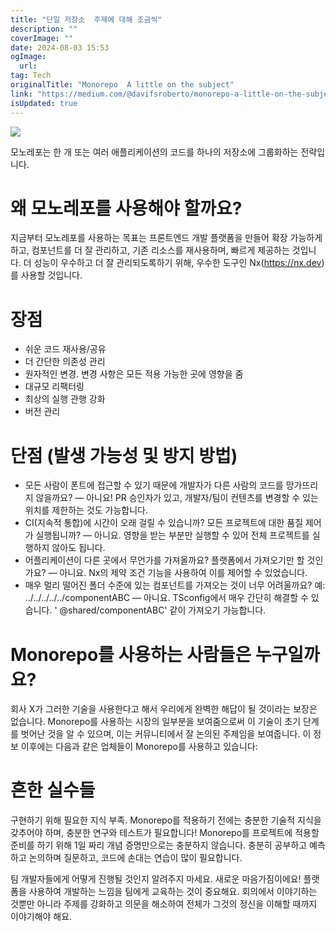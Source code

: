 ```yaml
---
title: "단일 저장소  주제에 대해 조금씩"
description: ""
coverImage: ""
date: 2024-08-03 15:53
ogImage: 
  url: 
tag: Tech
originalTitle: "Monorepo  A little on the subject"
link: "https://medium.com/@davifsroberto/monorepo-a-little-on-the-subject-ccd252a3a171"
isUpdated: true
---
```






<img src="/assets/img/MonorepoAlittleonthesubject_0.png" />

모노레포는 한 개 또는 여러 애플리케이션의 코드를 하나의 저장소에 그룹화하는 전략입니다.

# 왜 모노레포를 사용해야 할까요?

지금부터 모노레포를 사용하는 목표는 프론트엔드 개발 플랫폼을 만들어 확장 가능하게 하고, 컴포넌트를 더 잘 관리하고, 기존 리소스를 재사용하며, 빠르게 제공하는 것입니다. 더 성능이 우수하고 더 잘 관리되도록하기 위해, 우수한 도구인 Nx(https://nx.dev)를 사용할 것입니다.

<div class="content-ad"></div>

# 장점

- 쉬운 코드 재사용/공유
- 더 간단한 의존성 관리
- 원자적인 변경. 변경 사항은 모든 적용 가능한 곳에 영향을 줌
- 대규모 리팩터링
- 최상의 실행 관행 강화
- 버전 관리

# 단점 (발생 가능성 및 방지 방법)

- 모든 사람이 폰트에 접근할 수 있기 때문에 개발자가 다른 사람의 코드를 망가뜨리지 않을까요? — 아니요! PR 승인자가 있고, 개발자/팀이 컨텐츠를 변경할 수 있는 위치를 제한하는 것도 가능합니다.
- CI(지속적 통합)에 시간이 오래 걸릴 수 있습니까? 모든 프로젝트에 대한 품질 제어가 실행됩니까? — 아니요. 영향을 받는 부분만 실행할 수 있어 전체 프로젝트를 실행하지 않아도 됩니다.
- 어플리케이션이 다른 곳에서 무언가를 가져올까요? 플랫폼에서 가져오기만 할 것인가요? — 아니요. Nx의 제약 조건 기능을 사용하여 이를 제어할 수 있었습니다.
- 매우 멀리 떨어진 폴더 수준에 있는 컴포넌트를 가져오는 것이 너무 어려울까요? 예: ../../../../../componentABC — 아니요. TSconfig에서 매우 간단히 해결할 수 있습니다. ' @shared/componentABC' 같이 가져오기 가능합니다.

<div class="content-ad"></div>

# Monorepo를 사용하는 사람들은 누구일까요?

회사 X가 그러한 기술을 사용한다고 해서 우리에게 완벽한 해답이 될 것이라는 보장은 없습니다. Monorepo를 사용하는 시장의 일부분을 보여줌으로써 이 기술이 초기 단계를 벗어난 것을 알 수 있으며, 이는 커뮤니티에서 잘 논의된 주제임을 보여줍니다. 이 정보 이후에는 다음과 같은 업체들이 Monorepo를 사용하고 있습니다:

# 흔한 실수들

구현하기 위해 필요한 지식 부족. Monorepo를 적용하기 전에는 충분한 기술적 지식을 갖추어야 하며, 충분한 연구와 테스트가 필요합니다! Monorepo를 프로젝트에 적용할 준비를 하기 위해 1일 짜리 개념 증명만으로는 충분하지 않습니다. 충분히 공부하고 예측하고 논의하며 질문하고, 코드에 손대는 연습이 많이 필요합니다.

<div class="content-ad"></div>

팀 개발자들에게 어떻게 진행될 것인지 알려주지 마세요. 새로운 마음가짐이에요! 플랫폼을 사용하여 개발하는 느낌을 팀에게 교육하는 것이 중요해요. 회의에서 이야기하는 것뿐만 아니라 주제를 강화하고 의문을 해소하여 전체가 그것의 정신을 이해할 때까지 이야기해야 해요.

